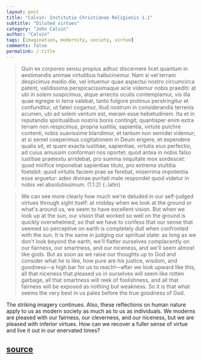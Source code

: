 ```yaml
---
layout: post
title: "Calvin: Institutio Christianae Religionis 1.1"
subtitle: "Diluted virtues"
category: "John Calvin"
author: "Calvin"
tags: [imagination, modernity, society, virtue]
comments: false
permalink: /:title
---
```


> Quin ex corporeo sensu propius adhuc discernere licet quantum in aestimandis animae virtutibus hallucinemur. Nam si vel terram despicimus medio die, vel intuemur quae aspectui nostro circumcirca patent, validissima perspicacissimaque acie videmur nobis praediti: at ubi in solem suspicimus, atque arrectis oculis contemplamur, vis illa quae egregie in terra valebat, tanto fulgore protinus perstringitur et confunditur, ut fateri cogamur, illud nostrum in considerandis terrenis acumen, ubi ad solem ventum est, meram esse hebetudinem. Ita et in reputandis spiritualibus nostris bonis contingit; quantisper enim extra terram non respicimus, propria iustitia, sapientia, virtute pulchre contenti, nobis suavissime blandimur, et tantum non semidei videmur; at si semel coeperimus cogitationem in Deum erigere, et expendere qualis sit, et quam exacta iustitiae, sapientiae, virtutis eius perfectio, ad cuius amussim conformari nos oportet: quod antea in nobis falso iustitiae praetextu arridebat, pro summa iniquitate mox sordescet: quod mirifice imponebat sapientiae titulo, pro extrema stultitia foetebit: quod virtutis faciem prae se ferebat, miserrima impotentia esse arguetur: adeo divinae puritati male respondet quod videtur in nobis vel absolutissimum. (1.1.2)
{:.latin}

> We can see more clearly how much we're deluded in our self-judged virtues through sight itself: at midday when we look at the ground or what's around us, we seem to have excellent vision. But when we look up at the sun, our vision that worked so well on the ground is quickly overwhelmed, so that we have to confess that our sense that seemed so perceptive on earth is completely dull when confronted with the sun. It is the same in judging our spiritual state: as long as we don't look beyond the earth, we'll flatter ourselves complacently on our fairness, our smartness, and our niceness, and we'll seem almost like gods. But as soon as we raise our thoughts up to God and consider what *he* is like, how pure are *his* justice, wisdom, and goodness—a high bar for us to reach!—after we look upward like this, all that niceness that pleased us in ourselves will seem like rotten garbage, all that smartness will reek of foolishness, and all that fairness will be exposed as nothing but weakness. So it is that what seems the very best in us pales before the true goodness of God.

The striking imagery continues. Also, these reflections on human nature apply to us as modern society as much as to us as individuals. We moderns are pleased with our fairness, our cleverness, and our niceness, but we are pleased with inferior virtues. How can we recover a fuller sense of virtue and live it out in our enervated times?

<h2 class="post-source"><a href="https://books.google.com/books?id=9ThJAAAAcAAJ&pg=PA2#f=true"><i class="fas fa-book" aria-hidden="true"></i> source</a></h2>